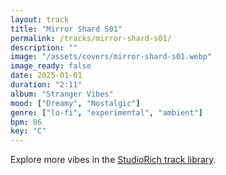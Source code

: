```yaml
---
layout: track
title: "Mirror Shard S01"
permalink: /tracks/mirror-shard-s01/
description: ""
image: "/assets/covers/mirror-shard-s01.webp"
image_ready: false
date: 2025-01-01
duration: "2:11"
album: "Stranger Vibes"
mood: ["Dreamy", "Nostalgic"]
genre: ["lo-fi", "experimental", "ambient"]
bpm: 86
key: "C"
---
```


Explore more vibes in the [StudioRich track library](/tracks/).
